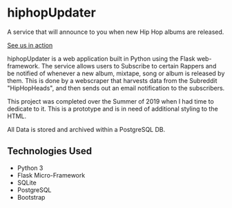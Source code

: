 # hiphopUpdater
A service that will announce to you when new Hip Hop albums are released.

[See us in action](https://hiphopupdater.herokuapp.com/)

hiphopUpdater is a web application built in Python using the Flask web-framework. The service allows users to Subscribe to certain Rappers and be notified of whenever a new album, mixtape, song or album is released by them. This is done by a webscraper that harvests data from the Subreddit "HipHopHeads", and then sends out an email notification to the subscribers.

This project was completed over the Summer of 2019 when I had time to dedicate to it. This is a prototype and is in need of additional styling to the HTML.

All Data is stored and archived within a PostgreSQL DB.

## Technologies Used

* Python 3
* Flask Micro-Framework
* SQLite
* PostgreSQL
* Bootstrap
